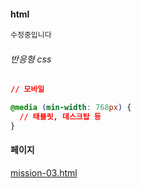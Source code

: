 #### html
```html
수정중입니다
```

###### 반응형 css

```css
// 모바일

@media (min-width: 768px) {
  // 태블릿, 데스크탑 등
}
```

#### 페이지
[mission-03.html](https://rnssue.github.io/home-work/mission-03/mission-03.html)
